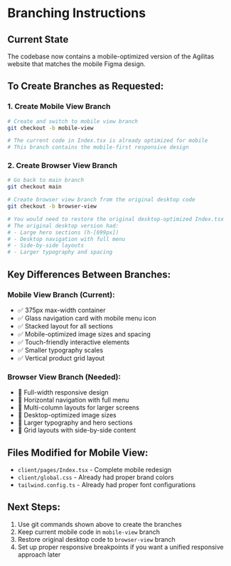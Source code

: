 # Branching Instructions

## Current State
The codebase now contains a mobile-optimized version of the Agilitas website that matches the mobile Figma design.

## To Create Branches as Requested:

### 1. Create Mobile View Branch
```bash
# Create and switch to mobile view branch
git checkout -b mobile-view

# The current code in Index.tsx is already optimized for mobile
# This branch contains the mobile-first responsive design
```

### 2. Create Browser View Branch
```bash
# Go back to main branch
git checkout main

# Create browser view branch from the original desktop code
git checkout -b browser-view

# You would need to restore the original desktop-optimized Index.tsx
# The original desktop version had:
# - Large hero sections (h-[699px])
# - Desktop navigation with full menu
# - Side-by-side layouts
# - Larger typography and spacing
```

## Key Differences Between Branches:

### Mobile View Branch (Current):
- ✅ 375px max-width container
- ✅ Glass navigation card with mobile menu icon
- ✅ Stacked layout for all sections
- ✅ Mobile-optimized image sizes and spacing
- ✅ Touch-friendly interactive elements
- ✅ Smaller typography scales
- ✅ Vertical product grid layout

### Browser View Branch (Needed):
- 🔄 Full-width responsive design
- 🔄 Horizontal navigation with full menu
- 🔄 Multi-column layouts for larger screens
- 🔄 Desktop-optimized image sizes
- 🔄 Larger typography and hero sections
- 🔄 Grid layouts with side-by-side content

## Files Modified for Mobile View:
- `client/pages/Index.tsx` - Complete mobile redesign
- `client/global.css` - Already had proper brand colors
- `tailwind.config.ts` - Already had proper font configurations

## Next Steps:
1. Use git commands shown above to create the branches
2. Keep current mobile code in `mobile-view` branch
3. Restore original desktop code to `browser-view` branch
4. Set up proper responsive breakpoints if you want a unified responsive approach later
